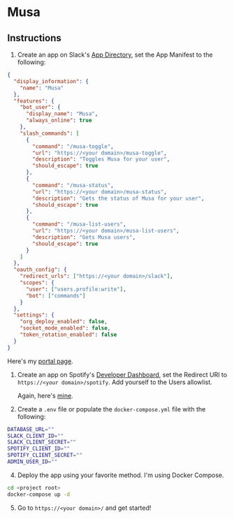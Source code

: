 # Musa

## Instructions

1. Create an app on Slack's [App Directory](https://api.slack.com/apps), set the App Manifest to the following:

```json
{
  "display_information": {
    "name": "Musa"
  },
  "features": {
    "bot_user": {
      "display_name": "Musa",
      "always_online": true
    },
    "slash_commands": [
      {
        "command": "/musa-toggle",
        "url": "https://<your domain>/musa-toggle",
        "description": "Toggles Musa for your user",
        "should_escape": true
      },
      {
        "command": "/musa-status",
        "url": "https://<your domain>/musa-status",
        "description": "Gets the status of Musa for your user",
        "should_escape": true
      },
      {
        "command": "/musa-list-users",
        "url": "https://<your domain>/musa-list-users",
        "description": "Gets Musa users",
        "should_escape": true
      }
    ]
  },
  "oauth_config": {
    "redirect_urls": ["https://<your domain>/slack"],
    "scopes": {
      "user": ["users.profile:write"],
      "bot": ["commands"]
    }
  },
  "settings": {
    "org_deploy_enabled": false,
    "socket_mode_enabled": false,
    "token_rotation_enabled": false
  }
}
```

Here's my [portal page](https://app.slack.com/app-settings/T0266FRGM/A029BHJDY1L/app-manifest).

1. Create an app on Spotify's [Developer Dashboard](https://developer.spotify.com/dashboard/applications), set the Redirect URI to `https://<your domain>/spotify`. Add yourself to the Users allowlist.

   Again, here's [mine](https://developer.spotify.com/dashboard/applications/d0cd7594dd0c4d228b83b0807f23c271/users).

2. Create a `.env` file or populate the `docker-compose.yml` file with the following:

```bash
DATABASE_URL=""
SLACK_CLIENT_ID=""
SLACK_CLIENT_SECRET=""
SPOTIFY_CLIENT_ID=""
SPOTIFY_CLIENT_SECRET=""
ADMIN_USER_ID=""
```

4. Deploy the app using your favorite method. I'm using Docker Compose.

```bash
cd <project root>
docker-compose up -d
```

5. Go to `https://<your domain>/` and get started!

